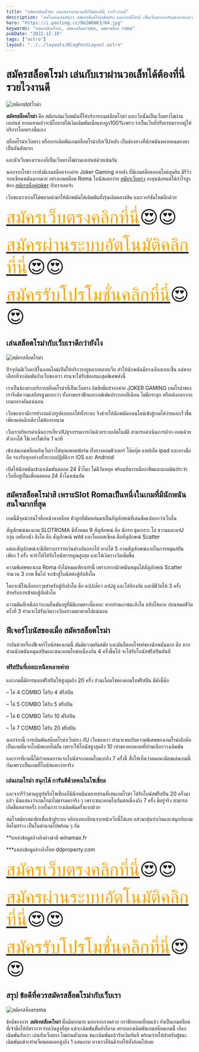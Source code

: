 ```yaml
---
title: "สมัครสล็อตโรม่า เล่นกับเราผ่านวอเล็ทได้ต้องที่นี่ รวยไวงานดี"
description: "สนใจลองเล่นกับเรา สมัครสล็อตโรม่ามั้ยครับ แตกง่ายมีโปรดี เป็นเว็บตรงรองรับธนาคารและวอเลท คุ้มกว่านี้ไม่มีอีกแล้ว"
hero: "https://i.postimg.cc/B6ZW6NK3/04.jpg"
keywords: "สมัครสล็อตโรม่า, สมัครสล็อตroma, สมัครสล็อต roma"
pubDate: "2022-12-10"
tags: ["astro"]
layout: "../../layouts/BlogPostLayout.astro"
---
```


# สมัครสล็อตโรม่า เล่นกับเราผ่านวอเล็ทได้ต้องที่นี่ รวยไวงานดี

![สมัครslotโรม่า](https://i.postimg.cc/B6ZW6NK3/04.jpg)

**สมัครสล็อตโรม่า** คือ สมัครเล่นเว็บพนันที่ให้บริการเกมสล็อตโรม่า และเว็บนั้นเป็นเว็บตรงไม่ผ่านเอเย่นต์ หากแทงแล้วจะมีโอกาสได้เงินเดิมพันเมื่อแทงถูก100%เพราะว่าเป็นเว็บที่ปรับเรทมาจากผู้ให้บริการโดยตรงนั่นเอง

สล็อตโรม่าเว็บตรง หรือการเดิมพันเกมสล็อตโรม่ากับเว็Uหลัก เป็นช่องทางที่นักพนันหลายคนมองหาเป็นอันดับแรก

 และตัวเว็บของเราเองก็เป็นเว็บตรงไม่ผ่านเอเย่นต์ด้วยเช่นกัน 

นอกจากโรม่า เรายังมีเกมสล็อตจากค่าย Joker Gaming ค่ายดัง  ที่มีเกมสล็อตออนไลน์สุดฮิต มีรีวิวจากเซียนพนันมากมาย อย่างเกมสล็อต Roma โบนัสแตกง่าย [สมัครเว็บตรง](https://nazamvip-cool.netlify.app/) ลงทุนน้อยแต่ได้กำไรสูง ต้อง [สมัครสล็อตjoker](registerslotjoker.md) กับเราเลยจ้า

 เว็บของเราเองก็ไม่พลาดนำมาให้นักพนันได้เดิมพันทั้งรุ่นเดิมคลาสสิค และเวอร์ชันใหม่อีกด้วย

<font size= "8">[<span style="color:orange">สมัครเว็บตรงคลิกที่นี่</span>](https://nazavip.com/26174/t41626o2r59456244323y2m2l464p4)😍😍</font>

<font size= "8">[<span style="color:orange">สมัครผ่านระบบอัตโนมัติคลิกที่นี่</span>](https://nazavip.com/26174/t41626o2r59456244323y2m2l464p4)😍😍</font>

<font size= "8">[<span style="color:orange">สมัครรับโปรโมชั่นคลิกที่นี</span>่](https://nazavip.com/26174/t41626o2r59456244323y2m2l464p4)😍😍</font>





## เล่นสล็อตโรม่ากับเว็บเราดีกว่ายังไง

![สมัครสล็อตโรม่า](https://i.postimg.cc/bJLhH4hd/02.jpg)

ปัจจุบันมีเว็บคาสิโนออนไลน์เปิดให้บริการอยู่หลากหลายเว็บ ทำให้นักพนันมีทางเลือกเยอะขึ้น แต่หากเลือกที่จะเดิมพันกับเว็บของเรา ท่านจะได้รับข้อเสนอสุดพิเศษดังนี้

เราเป็นช่องทางบริการสล็อตโรม่าที่เป็นเว็บตรง ลิขสิทธิ์แท้จากค่าย JOKER GAMING เกมโรม่าของเราจึงมีความเสถียรสูงมากกว่า ทั้งภาพกราฟิกและเอฟเฟคประกอบที่เนียน ไม่มีกระตุก หรือเด้งออกจากเกมกลางคันแน่นอน
 
เว็บของเรามีการทำงานด้วยรูปแบบออโต้ทั้งระบบ จึงช่วยให้นักพนันออนไลน์เข้าสู่เกมได้ง่ายและเร็วขึ้น เพียงแค่คลิกเดียวไม่ต้องรอนาน
 
เว็บเราบริหารดำเนินการเกี่ยวกัUธุรกรรมการเงินด้วยระบบอัตโนมัติ สามารถดำเนินการฝาก-ถอนด้วยตัวเองได้ ใช้เวลาไม่เกิน 1 นาที 
 
เข้าเล่นเกมสล็อตกับเว็บเราได้ทุกแพลตฟอร์ม ทั้งทางคอมพิวเตอร์ โน๊ตบุ๊ค แทปเล็ต ipad และทางมือถือ รองรับทุกอย่างทั้งระบบปฏิบัติการ iOS และ Android 
 
เปิดให้นักพนันเข้ามาเดิมพันตลอด 24 ชั่วโมง ไม่มีวันหยุด พร้อมทีมงานมืออาชีพและแอดมินประจำเว็บที่อยู่เป็นเพื่อนตลอด 24 ชั่วโมงเช่นกัน

##  สมัครสล็อตโรม่าสิ เพราะSlot Romaเป็นหนึ่งในเกมที่มีนักพนันสนใจมากที่สุด

เกมนี้มีจุดน่าสนใจคือหน้าตาสล็อต ตัวลูกที่มันหล่นมาเป็นสัญลักษณ์ที่เด่นชัดแปลกกว่าเว็บอื่น

สัญลักษณ์ของเกม SLOTROMA มีทั้งหมด 9 สัญลักษณ์ คือ นักรบ ชุดเกราะ โล่ ขวานและดาU องุ่น เหยือกน้ำ สิงโต คือ สัญลักษณ์ wild และโคลอสเซียม คือสัญลักษณ์ Scatter 

แต่ละสัญลักษณ์จะมีอัตราการจ่ายเงินต่างกันออกไป หากได้ 5 ภาพสัญลักษณ์ภายในการหมุนสปินเพียง 1 ครั้ง จะทำให้ได้รับโบนัสการคูณสูงสุด และได้เงินรางวัลเพิ่มขึ้น

ความพิเศษของเกม Roma ยังไม่หมดเพียงเท่านี้ เพราะหากนักพนันหมุนได้สัญลักษณ์ Scatter จำนวน 3 ภาพ ขึ้นไป จะเข้าสู่โบนัสต่อสู้กับสิงโต

 โดยจะมีให้เลือกอาวุธสำหรับสู้กับสิงโต คือ ดาUเดี่ยว ดาUคู่ และโล่ป้องกัน และมีชีวิตให้ 3 ครั้งสำหรับการเข้าต่อสู้กับสิงโต 

ความมันที่เหนือกว่าเกมอื่นมันอยู่ที่มินิเกมตรงนี้แหละ
หากท่านเอาชนะสิงโต หยิบได้ดาบ ก่อนหมดชีวิตครั้งที่ 3 ท่านจะได้รับเงินรางวัลอย่างมหาศาลไปแน่นอน

## ฟีเจอร์โบนัสของเมื่อ สมัครสล็อตโรม่า


ว่ากันด้วยเรื่องฟีเจอร์โบนัสของเกมนี้ มันมีความทันสมัย และมันก็ตอบโจทย์ของนักพนันมาก คือ หากท่านนักพนันหมุนสปินและชนะคอมโบต่อเนื่องกัน 4 ครั้งขึ้นไป จะได้รับโบนัสฟรีสปินทันที

### ฟรีสปินที่เยอะเหนือหลายค่าย

 และเกมนี้มีการมอบฟรีสปินให้สูงสุดถึง 20 ครั้ง ส่วนเงื่อนไขของคอมโบฟรีสปิน มีดังนี้คือ

–  ได้ 4 COMBO ได้รับ 4 ฟรีสปิน

–  ได้ 5 COMBO ได้รับ 5 ฟรีสปิน

–  ได้ 6 COMBO ได้รับ 10 ฟรีสปิน

–  ได้ 7 COMBO ได้รับ 20 ฟรีสปิน

นอกจากนี้ การเดิมพันสล็อตโรม่าเว็บตรง กัU เว็บของเรา ท่านจะพบกับความพิเศษของเกมโรม่าอีกคือ เป็นเกมที่แจกโบนัสแบบไม่อั้น เพราะให้โบนัสสูงสุดถึง 10 เท่าของยอดเบทที่ท่านเลือกวางเดิมพัน

 และการที่เกมนี้ได้กำหนดการแจกโบนัสจากคอมโบมากถึง 7 ครั้งนี้ สื่อให้เห็นว่าคนถคงนิยมเล่นเกมนี้กันเพราะเป็นเกมที่โบนัสแตกง่ายจริง 
 
 ### เล่นเกมโรม่า สนุกได้ การันตีด้วยคนในโซเชี่ยล

และจากรีวิวตามยูทูปหรือโซเชี่บลก็มีนักพนันหลายท่านที่เล่นเกมโรม่า ได้รับโบนัสฟรีสปิน 20 ครั้งมาแล้ว นั่นแสดงว่าเกมโรม่าไม่ธรรมดาจริง ๆ เพราะชนะคอมโบกันต่อเนื่องถึง 7 ครั้ง มีอยู่จริง สามารถเกิดขึ้นหลายครั้ง ภายในการวางเดิมพันครั้งแรกด้วย

สนใจสมัครสมาชิกเพื่อเข้าสู่ระบบ คลิกลงทะเบียนจากหน้าเว็บนี้ได้เลย แล้วมาลุ้นทำเงินและสนุกกับเกมฮิตไม่สร่าง เป็นในตำนานไปพร้อม ๆ กัน

**แหล่งข้อมูลอ้างอิงต่างชาติ winamax.fr

***แหล่งข้อมูลอ้างอิงไทย  ddproperty.com

<font size= "8">[<span style="color:orange">สมัครเว็บตรงคลิกที่นี่</span>](https://nazavip.com/26174/t41626o2r59456244323y2m2l464p4)😍😍</font>

<font size= "8">[<span style="color:orange">สมัครผ่านระบบอัตโนมัติคลิกที่นี่</span>](https://nazavip.com/26174/t41626o2r59456244323y2m2l464p4)😍😍</font>

<font size= "8">[<span style="color:orange">สมัครรับโปรโมชั่นคลิกที่นี</span>่](https://nazavip.com/26174/t41626o2r59456244323y2m2l464p4)😍😍</font>

## สรุป ข้อดีที่ควรสมัครสล็อตโรม่ากับเว็บเรา
![สมัครสล็อตroma](https://i.postimg.cc/BQbqNZt3/01.jpg)

ข้อดีของการ ***สมัครสล็อตโรม่า*** นั้นมีมากมาย นอกจากภาพสวย กราฟิกยอดเยี่ยมแล้ว ยังเป็นเกมสล็อตที่เจ้ามือให้อัตราการจ่ายเงินสูงที่สุด แม้จะเดิมพันขั้นต่ำก็ตาม อยากลองเดิมพันเกมสล็อตเกมนี้ เลือกเดิมพันกับเรา เล่นกับเว็บตรง ไม่ผ่านตัวแทน ชนะเดิมพันแล้วรับเงินทันที พร้อมจ่ายให้สำหรับผู้ชนะเดิมพันแม้จะทำแจ็คพอตแตกสูงถึง 1 แสนบาท ทางเราก็ยินดีจ่ายให้ทั้งก้อนไปเลย 



